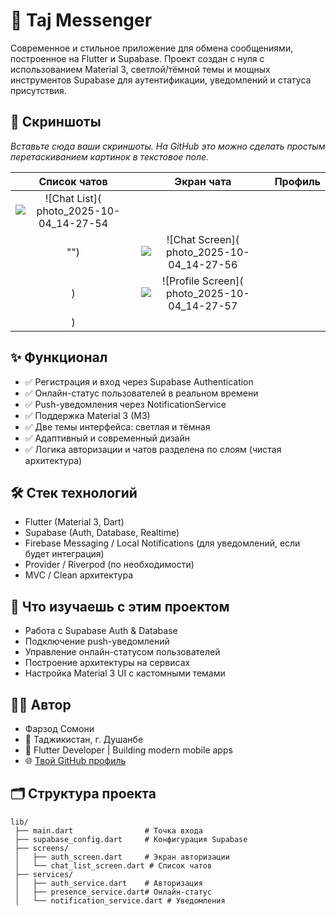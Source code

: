 # 📨 Taj Messenger

Современное и стильное приложение для обмена сообщениями, построенное на Flutter и Supabase.
Проект создан с нуля с использованием Material 3, светлой/тёмной темы и мощных инструментов Supabase для аутентификации, уведомлений и статуса присутствия.

## 📸 Скриншоты

*Вставьте сюда ваши скриншоты. На GitHub это можно сделать простым перетаскиванием картинок в текстовое поле.*

| Список чатов | Экран чата | Профиль |
| :---: | :---: | :---: |
| ![Chat List](![photo_2025-10-04_14-27-54](https://github.com/user-attachments/assets/7f078540-1c37-4ec7-8810-a2678bf1e203)
"") | ![Chat Screen](![photo_2025-10-04_14-27-56](https://github.com/user-attachments/assets/0e9c9dd7-b326-432f-8afd-9f852bada2a5)
) | ![Profile Screen](![photo_2025-10-04_14-27-57](https://github.com/user-attachments/assets/a468b4f9-c6cd-4993-bf03-714bb2b00365)
) |


## ✨ Функционал

* ✅ Регистрация и вход через Supabase Authentication
* ✅ Онлайн-статус пользователей в реальном времени
* ✅ Push-уведомления через NotificationService
* ✅ Поддержка Material 3 (M3)
* ✅ Две темы интерфейса: светлая и тёмная
* ✅ Адаптивный и современный дизайн
* ✅ Логика авторизации и чатов разделена по слоям (чистая архитектура)

## 🛠️ Стек технологий

* Flutter (Material 3, Dart)
* Supabase (Auth, Database, Realtime)
* Firebase Messaging / Local Notifications (для уведомлений, если будет интеграция)
* Provider / Riverpod (по необходимости)
* MVC / Clean архитектура

## 🧠 Что изучаешь с этим проектом

* Работа с Supabase Auth & Database
* Подключение push-уведомлений
* Управление онлайн-статусом пользователей
* Построение архитектуры на сервисах
* Настройка Material 3 UI с кастомными темами

## 🧑‍💻 Автор
* Фарзод Сомони
* 📍 Таджикистан, г. Душанбе 
* 💬 Flutter Developer | Building modern mobile apps
* 🌐 [Твой GitHub профиль](https://github.com/somoni69)

## 🗂️ Структура проекта

```plaintext
lib/
 ├── main.dart                # Точка входа
 ├── supabase_config.dart     # Конфигурация Supabase
 ├── screens/
 │   ├── auth_screen.dart     # Экран авторизации
 │   └── chat_list_screen.dart # Список чатов
 ├── services/
 │   ├── auth_service.dart    # Авторизация
 │   ├── presence_service.dart# Онлайн-статус
 │   └── notification_service.dart # Уведомления


